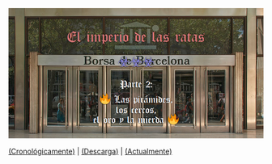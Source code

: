 ![Portada](./bolsurabcn.png)


[(Cronológicamente)](./PARTE2.cronologico.md) | [(Descarga)](./PARTE2.web.pdf) | [(Actualmente)](https://github.com/allnulled/democracia-2.0/commits/main)


